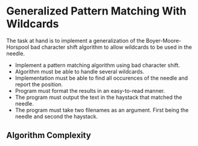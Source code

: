 # Generalized Pattern Matching With Wildcards

The task at hand is to implement a generalization of the Boyer-Moore-Horspool bad
character shift algorithm to allow wildcards to be used in the needle.

* Implement a pattern matching algorithm using bad character shift.
* Algorithm must be able to handle several wildcards.
* Implementation must be able to find all occurences of the needle and report the position.
* Program must format the results in an easy-to-read manner.
* The program must output the text in the haystack that matched the needle.
* The program must take two filenames as an argument. First being the needle and second the haystack.

## Algorithm Complexity
